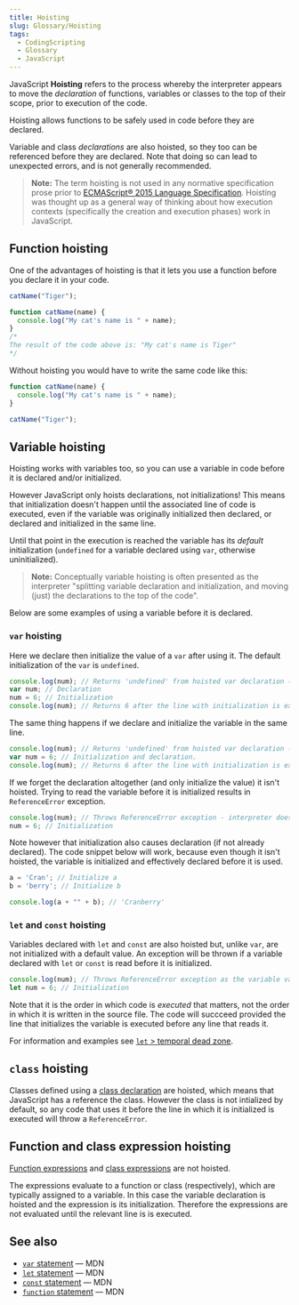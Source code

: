 ```yaml
---
title: Hoisting
slug: Glossary/Hoisting
tags:
  - CodingScripting
  - Glossary
  - JavaScript
---
```

JavaScript **Hoisting** refers to the process whereby the interpreter appears to move the _declaration_ of functions, variables or classes to the top of their scope, prior to execution of the code.

Hoisting allows functions to be safely used in code before they are declared.

Variable and class _declarations_ are also hoisted, so they too can be referenced before they are declared.
Note that doing so can lead to unexpected errors, and is not generally recommended.

> **Note:** The term hoisting is not used in any normative specification prose prior to [ECMAScript® 2015 Language Specification](https://www.ecma-international.org/ecma-262/6.0/index.html).
> Hoisting was thought up as a general way of thinking about how execution contexts (specifically the creation and execution phases) work in JavaScript.


## Function hoisting

One of the advantages of hoisting is that it lets you use a function before you declare it in your code.

```js
catName("Tiger");

function catName(name) {
  console.log("My cat's name is " + name);
}
/*
The result of the code above is: "My cat's name is Tiger"
*/
```

Without hoisting you would have to write the same code like this:

```js
function catName(name) {
  console.log("My cat's name is " + name);
}

catName("Tiger");
```


## Variable hoisting

Hoisting works with variables too, so you can use a variable in code before it is declared and/or initialized.

However JavaScript only hoists declarations, not initializations!
This means that initialization doesn't happen until the associated line of code is executed, even if the variable was originally initialized then declared, or declared and initialized in the same line.

Until that point in the execution is reached the variable has its _default_ initialization (`undefined` for a variable declared using `var`, otherwise uninitialized).

> **Note:** Conceptually variable hoisting is often presented as the interpreter "splitting variable declaration and initialization, and moving (just) the declarations to the top of the code".

Below are some examples of using a variable before it is declared.

### `var` hoisting

Here we declare then initialize the value of a `var` after using it.
The default initialization of the `var` is `undefined`.

```js
console.log(num); // Returns 'undefined' from hoisted var declaration (not 6)
var num; // Declaration
num = 6; // Initialization
console.log(num); // Returns 6 after the line with initialization is executed.
```

The same thing happens if we declare and initialize the variable in the same line.

```js
console.log(num); // Returns 'undefined' from hoisted var declaration (not 6)
var num = 6; // Initialization and declaration.
console.log(num); // Returns 6 after the line with initialization is executed.
```

If we forget the declaration altogether (and only initialize the value) it isn't hoisted.
Trying to read the variable before it is initialized results in `ReferenceError` exception.

```js
console.log(num); // Throws ReferenceError exception - interpreter doesn't know about `num`.
num = 6; // Initialization
```
 
Note however that initialization also causes declaration (if not already declared).
The code snippet below will work, because even though it isn't hoisted, the variable is initialized and effectively declared before it is used.

```js
a = 'Cran'; // Initialize a
b = 'berry'; // Initialize b

console.log(a + "" + b); // 'Cranberry'
```

### `let` and `const` hoisting

Variables declared with `let` and `const` are also hoisted but, unlike `var`, are not initialized with a default value.
An exception will be thrown if a variable declared with `let` or `const` is read before it is initialized.

```js
console.log(num); // Throws ReferenceError exception as the variable value is uninitialized
let num = 6; // Initialization
```

Note that it is the order in which code is _executed_ that matters, not the order in which it is written in the source file.
The code will succceed provided the line that initializes the variable is executed before any line that reads it.

For information and examples see [`let` > temporal dead zone](/en-US/docs/Web/JavaScript/Reference/Statements/let#temporal_dead_zone_tdz).


## `class` hoisting

Classes defined using a [class declaration](/en-US/docs/Web/JavaScript/Reference/Classes#class_declarations) are hoisted, which means that JavaScript has a reference the class.
However the class is not intialized by default, so any code that uses it before the line in which it is initialized is executed will throw a `ReferenceError`.


## Function and class expression hoisting

[Function expressions](/en-US/docs/Web/JavaScript/Reference/Operators/function) and [class expressions](/en-US/docs/Web/JavaScript/Reference/Classes#class_expressions) are not hoisted.

The expressions evaluate to a function or class (respectively), which are typically assigned to a variable.
In this case the variable declaration is hoisted and the expression is its initialization.
Therefore the expressions are not evaluated until the relevant line is is executed.


## See also

- [`var` statement](/en-US/docs/Web/JavaScript/Reference/Statements/var) — MDN
- [`let` statement](/en-US/docs/Web/JavaScript/Reference/Statements/let) — MDN
- [`const` statement](/en-US/docs/Web/JavaScript/Reference/Statements/const) — MDN
- [`function` statement](/en-US/docs/Web/JavaScript/Reference/Statements/function) — MDN
